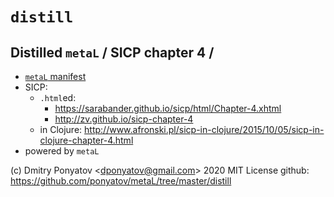 
#  `distill`
## Distilled `metaL` / SICP chapter 4 /

* [`metaL` manifest](https://www.notion.so/metalang/metaL-manifest-f7c2e3c9f4494986a620f3a71cf39cff)
* SICP:
  * `.html`ed:
    * https://sarabander.github.io/sicp/html/Chapter-4.xhtml
    * http://zv.github.io/sicp-chapter-4
  * in Clojure: http://www.afronski.pl/sicp-in-clojure/2015/10/05/sicp-in-clojure-chapter-4.html
* powered by `metaL`

(c) Dmitry Ponyatov <<dponyatov@gmail.com>> 2020 MIT License
github: https://github.com/ponyatov/metaL/tree/master/distill